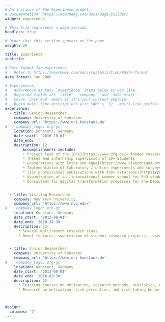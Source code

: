 ```yaml
---
# An instance of the Experience widget.
# Documentation: https://wowchemy.com/docs/page-builder/
widget: experience

# This file represents a page section.
headless: true

# Order that this section appears on the page.
weight: 20

title: Experience
subtitle:

# Date format for experience
#   Refer to https://wowchemy.com/docs/customization/#date-format
date_format: Jan 2006

# Experiences.
#   Add/remove as many `experience` items below as you like.
#   Required fields are `title`, `company`, and `date_start`.
#   Leave `date_end` empty if it's your current employer.
#   Begin multi-line descriptions with YAML's `|2-` multi-line prefix.
experience:
  - title: Senior Researcher
    company: University of Konstanz
    company_url: 'https://www.uni-konstanz.de'
#    company_logo: org-gc
    location: Konstanz, Germany
    date_start: '2016-10-01'
    date_end: ''
    description: |2-
        Accomplishments include:
        * Project lead of the [DFG](https://www.dfg.de/)-funded research project ['Updating Risk'](https://gepris.dfg.de/gepris/projekt/441551024?language=en); Management of more than 350k€ in research funds
        * Theses and internship supervision of 50+ Students
        * Cooperations with [Viva con Agua](https://www.vivaconagua.org/en/) on handwashing behavior in Uganda, the [Mentor Stiftung](https://mentorstiftung.de/) on an evaluation of their Zukunftsmentoring ('future mentoring'), and a leading German car manufacturer on user experience
        * Implementation of laboratory / online experiments and surveys; Conception, planning, data collection and analyses of 30+ Studies with 8000+ participants
        * [15+ professional publications with 450+ citations](https://scholar.google.com/citations?user=bK_KB-kAAAAJ&hl=en); communication of findings in 10+ interviews with journals (most recent: [Scientific American](https://www.scientificamerican.com/article/the-best-new-years-resolution-might-be-to-just-let-go-of-an-unfulfilled-life-goal/)) 
        * Organization of an [international summer school for PhD students](https://kis-mos.de/)
        * Consultant for digital transformation processes for the Department of Psychology


  - title: Visiting Researcher
    company: New York University
    company_url: 'https://www.nyu.edu/'
#    company_logo: org-gc
    location: Konstanz, Germany
    date_start: '2013-08-01'
    date_end: '2018-12-30'
    description: |2-
      * Several multi-month research stays
      * Guest lectures, supervision of student research projects, research administration duties


  - title: Junior Researcher
    company: University of Konstanz
    company_url: 'https://www.uni-konstanz.de'
#    company_logo: org-gc
    location: Konstanz, Germany
    date_start: '2013-08-01'
    date_end: '2016-09-30'
    description: |2-
      * Teaching courses on motivation, research methods, statistics, and psychometrics
      * Research on motivation, risk perception, and risk-taking behavior



design:
  columns: '2'
---
```

